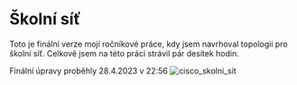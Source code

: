 # Školní síť

Toto je finální verze mojí ročníkové práce, kdy jsem navrhoval topologii pro školní síť. Celkově jsem na této práci strávil pár desítek hodin.

Finální úpravy proběhly 28.4.2023 v 22:56
![cisco_skolni_sit](https://user-images.githubusercontent.com/92729341/235258027-d72bb659-1573-4e94-840f-285a27a9b0d8.png)
